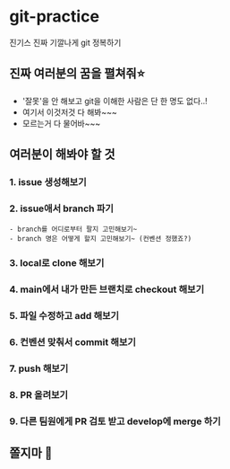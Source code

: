 # git-practice
진기스 진짜 기깔나게 git 정복하기

## 진짜 여러분의 꿈을 펼쳐줘⭐
- '잘못'을 안 해보고 git을 이해한 사람은 단 한 명도 없다..!
- 여기서 이것저것 다 해봐~~~
- 모르는거 다 물어바~~~

## 여러분이 해봐야 할 것
### 1. issue 생성해보기
### 2. issue애서 branch 파기
```
- branch를 어디로부터 팔지 고민해보기~
- branch 명은 어떻게 할지 고민해보기~ (컨벤션 정했죠?)
```
### 3. local로 clone 해보기
### 4. main에서 내가 만든 브랜치로 checkout 해보기
### 5. 파일 수정하고 add 해보기
### 6. 컨벤션 맞춰서 commit 해보기
### 7. push 해보기
### 8. PR 올려보기
### 9. 다른 팀원에게 PR 검토 받고 develop에 merge 하기

## 쫄지마 👊
